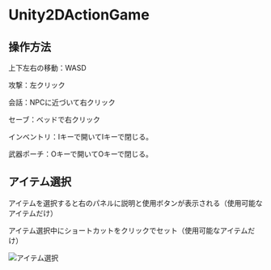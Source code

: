 # Unity2DActionGame
## 操作方法
上下左右の移動：WASD

攻撃：左クリック

会話：NPCに近づいて右クリック

セーブ：ベッドで右クリック

インベントリ：Iキーで開いてIキーで閉じる。

武器ポーチ：Oキーで開いてOキーで閉じる。

## アイテム選択
アイテムを選択すると右のパネルに説明と使用ボタンが表示される（使用可能なアイテムだけ）

アイテム選択中にショートカットをクリックでセット（使用可能なアイテムだけ）

![アイテム選択](https://github.com/nakaji-nandaina/Unity2DActionGame/assets/65334953/0d696d64-bd94-46bb-9865-1d2a93413b86)


